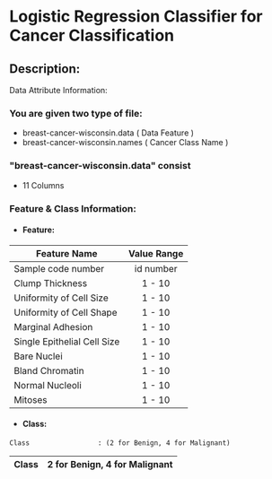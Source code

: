 # Logistic Regression Classifier for Cancer Classification #

## Description: ##

Data Attribute Information:

### You are given two type of file: ###
  * breast-cancer-wisconsin.data ( Data Feature )
  * breast-cancer-wisconsin.names ( Cancer Class Name )
 
### "breast-cancer-wisconsin.data" consist ###
  * 11 Columns
### Feature & Class Information: ###


* #### Feature: ####

|    Feature Name              | Value Range |
|------------------------------|:-----------:|
|  Sample code number          | id number   |
|  Clump Thickness             | 1 - 10      |
|  Uniformity of Cell Size     | 1 - 10      |
|  Uniformity of Cell Shape    | 1 - 10      |
|  Marginal Adhesion           | 1 - 10      |
|  Single Epithelial Cell Size | 1 - 10      |
|  Bare Nuclei                 | 1 - 10      |
|  Bland Chromatin             | 1 - 10      |
|  Normal Nucleoli             | 1 - 10      |
|  Mitoses                     | 1 - 10      |
* #### Class: ####
```
Class                 : (2 for Benign, 4 for Malignant)
```
|  Class                       | 2 for Benign, 4 for Malignant   |
|------------------------------|:-------------------------------:|
